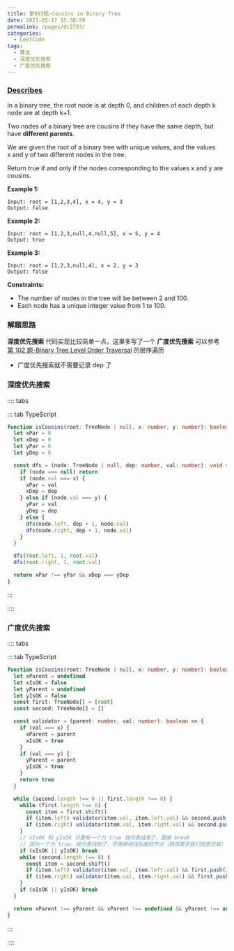 ```yaml
---
title: 第993题-Cousins in Binary Tree
date: 2021-05-17 15:38:59
permalink: /pages/dc2793/
categories:
  - LeetCode
tags:
  - 算法
  - 深度优先搜索
  - 广度优先搜索
---
```


### [Describes](https://leetcode-cn.com/problems/cousins-in-binary-tree/)

In a binary tree, the root node is at depth <span class="span-shadow">0</span>, and children of each depth <span class="span-shadow">k</span> node are at depth <span class="span-shadow">k+1</span>.

Two nodes of a binary tree are cousins if they have the same depth, but have **different parents**.

We are given the <span class="span-shadow">root</span> of a binary tree with unique values, and the values <span class="span-shadow">x</span> and <span class="span-shadow">y</span> of two different nodes in the tree.

Return <span class="span-shadow">true</span> if and only if the nodes corresponding to the values <span class="span-shadow">x</span> and <span class="span-shadow">y</span> are cousins.

<!-- more -->

**Example 1:**

```
Input: root = [1,2,3,4], x = 4, y = 3
Output: false
```

**Example 2:**

```
Input: root = [1,2,3,null,4,null,5], x = 5, y = 4
Output: true
```

**Example 3:**

```
Input: root = [1,2,3,null,4], x = 2, y = 3
Output: false
```

**Constraints:**

- The number of nodes in the tree will be between <span class="span-shadow">2</span> and <span class="span-shadow">100</span>.
- Each node has a unique integer value from <span class="span-shadow">1</span> to <span class="span-shadow">100</span>.

### 解题思路

**深度优先搜索** 代码实现比较简单一点，这里多写了一个 **广度优先搜索** 可以参考 [第 102 题-Binary Tree Level Order Traversal](https://yao-zhixiang.top/pages/b01f19/) 的层序遍历

- 广度优先搜索就不需要记录 <span class="span-shadow">dep</span> 了

### 深度优先搜索

:::: tabs

::: tab TypeScript

```TypeScript
function isCousins(root: TreeNode | null, x: number, y: number): boolean {
  let xPar = 0
  let xDep = 0
  let yPar = 0
  let yDep = 0

  const dfs = (node: TreeNode | null, dep: number, val: number): void => {
    if (node === null) return
    if (node.val === x) {
      xPar = val
      xDep = dep
    } else if (node.val === y) {
      yPar = val
      yDep = dep
    } else {
      dfs(node.left, dep + 1, node.val)
      dfs(node.right, dep + 1, node.val)
    }
  }

  dfs(root.left, 1, root.val)
  dfs(root.right, 1, root.val)

  return xPar !== yPar && xDep === yDep
}
```

:::

::::

### 广度优先搜索

:::: tabs

::: tab TypeScript

```TypeScript
function isCousins(root: TreeNode | null, x: number, y: number): boolean {
  let xParent = undefined
  let xIsOK = false
  let yParent = undefined
  let yIsOK = false
  const first: TreeNode[] = [root]
  const second: TreeNode[] = []

  const validator = (parent: number, val: number): boolean => {
    if (val === x) {
      xParent = parent
      xIsOK = true
    }
    if (val === y) {
      yParent = parent
      yIsOK = true
    }
    return true
  }

  while (second.length !== 0 || first.length !== 0) {
    while (first.length !== 0) {
      const item = first.shift()
      if (item.left) validator(item.val, item.left.val) && second.push(item.left)
      if (item.right) validator(item.val, item.right.val) && second.push(item.right)
    }
    // xIsOK 和 yIsOK 只要有一个为 true 就代表结束了，直接 break
    // 因为一个为 true，就代表找到了，不用继续找后面的节点（题目要求我们找堂兄弟）
    if (xIsOK || yIsOK) break
    while (second.length !== 0) {
      const item = second.shift()
      if (item.left) validator(item.val, item.left.val) && first.push(item.left)
      if (item.right) validator(item.val, item.right.val) && first.push(item.right)
    }
    if (xIsOK || yIsOK) break
  }

  return xParent !== yParent && xParent !== undefined && yParent !== undefined
}
```

:::

::::
